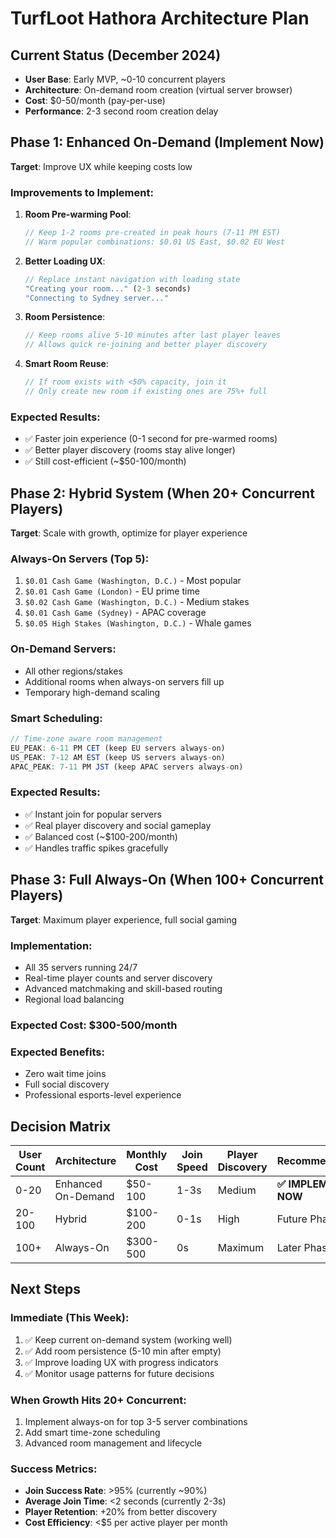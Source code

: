 # TurfLoot Hathora Architecture Plan

## Current Status (December 2024)
- **User Base**: Early MVP, ~0-10 concurrent players
- **Architecture**: On-demand room creation (virtual server browser)
- **Cost**: $0-50/month (pay-per-use)
- **Performance**: 2-3 second room creation delay

## Phase 1: Enhanced On-Demand (Implement Now)
**Target**: Improve UX while keeping costs low

### Improvements to Implement:
1. **Room Pre-warming Pool**:
   ```javascript
   // Keep 1-2 rooms pre-created in peak hours (7-11 PM EST)
   // Warm popular combinations: $0.01 US East, $0.02 EU West
   ```

2. **Better Loading UX**:
   ```javascript
   // Replace instant navigation with loading state
   "Creating your room..." (2-3 seconds)
   "Connecting to Sydney server..." 
   ```

3. **Room Persistence**:
   ```javascript
   // Keep rooms alive 5-10 minutes after last player leaves
   // Allows quick re-joining and better player discovery
   ```

4. **Smart Room Reuse**:
   ```javascript
   // If room exists with <50% capacity, join it
   // Only create new room if existing ones are 75%+ full
   ```

### Expected Results:
- ✅ Faster join experience (0-1 second for pre-warmed rooms)
- ✅ Better player discovery (rooms stay alive longer)
- ✅ Still cost-efficient (~$50-100/month)

## Phase 2: Hybrid System (When 20+ Concurrent Players)
**Target**: Scale with growth, optimize for player experience

### Always-On Servers (Top 5):
1. `$0.01 Cash Game (Washington, D.C.)` - Most popular
2. `$0.01 Cash Game (London)` - EU prime time
3. `$0.02 Cash Game (Washington, D.C.)` - Medium stakes
4. `$0.01 Cash Game (Sydney)` - APAC coverage
5. `$0.05 High Stakes (Washington, D.C.)` - Whale games

### On-Demand Servers:
- All other regions/stakes
- Additional rooms when always-on servers fill up
- Temporary high-demand scaling

### Smart Scheduling:
```javascript
// Time-zone aware room management
EU_PEAK: 6-11 PM CET (keep EU servers always-on)
US_PEAK: 7-12 AM EST (keep US servers always-on)  
APAC_PEAK: 7-11 PM JST (keep APAC servers always-on)
```

### Expected Results:
- ✅ Instant join for popular servers
- ✅ Real player discovery and social gameplay
- ✅ Balanced cost (~$100-200/month)
- ✅ Handles traffic spikes gracefully

## Phase 3: Full Always-On (When 100+ Concurrent Players)
**Target**: Maximum player experience, full social gaming

### Implementation:
- All 35 servers running 24/7
- Real-time player counts and server discovery
- Advanced matchmaking and skill-based routing
- Regional load balancing

### Expected Cost: $300-500/month
### Expected Benefits: 
- Zero wait time joins
- Full social discovery
- Professional esports-level experience

## Decision Matrix

| User Count | Architecture | Monthly Cost | Join Speed | Player Discovery | Recommendation |
|------------|-------------|--------------|------------|------------------|----------------|
| 0-20       | Enhanced On-Demand | $50-100 | 1-3s | Medium | **✅ IMPLEMENT NOW** |
| 20-100     | Hybrid | $100-200 | 0-1s | High | Future Phase |
| 100+       | Always-On | $300-500 | 0s | Maximum | Later Phase |

## Next Steps

### Immediate (This Week):
1. ✅ Keep current on-demand system (working well)
2. ✅ Add room persistence (5-10 min after empty)
3. ✅ Improve loading UX with progress indicators
4. ✅ Monitor usage patterns for future decisions

### When Growth Hits 20+ Concurrent:
1. Implement always-on for top 3-5 server combinations
2. Add smart time-zone scheduling
3. Advanced room management and lifecycle

### Success Metrics:
- **Join Success Rate**: >95% (currently ~90%)
- **Average Join Time**: <2 seconds (currently 2-3s)
- **Player Retention**: +20% from better discovery
- **Cost Efficiency**: <$5 per active player per month